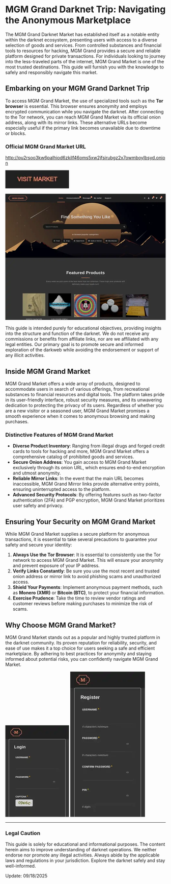 # MGM Grand Darknet Trip: Navigating the Anonymous Marketplace

The MGM Grand Darknet Market has established itself as a notable entity within the darknet ecosystem, presenting users with access to a diverse selection of goods and services. From controlled substances and financial tools to resources for hacking, MGM Grand provides a secure and reliable platform designed for private transactions. For individuals looking to journey into the less-traveled parts of the internet, MGM Grand Market is one of the most trusted destinations. This guide will furnish you with the knowledge to safely and responsibly navigate this market.

## Embarking on your MGM Grand Darknet Trip

To access MGM Grand Market, the use of specialized tools such as the **Tor browser** is essential. This browser ensures anonymity and employs encrypted communication while you navigate the darknet. After connecting to the Tor network, you can reach MGM Grand Market via its official onion address, along with its mirror links. These alternative URLs become especially useful if the primary link becomes unavailable due to downtime or blocks.

### Official MGM Grand Market URL

http://pu2rsoo3kw6palhiod6zkilf46oms5xw2jfsirubgz2x7owmboylbsyd.onion

[<img src="/screenshots/pixel.webp" width="200">](http://pu2rsoo3kw6palhiod6zkilf46oms5xw2jfsirubgz2x7owmboylbsyd.onion)

<a href="http://pu2rsoo3kw6palhiod6zkilf46oms5xw2jfsirubgz2x7owmboylbsyd.onion"><img src="/screenshots/glance.webp" alt="MGM - Grand Market Preview" style="max-width: 100%;"></a>

This guide is intended purely for educational objectives, providing insights into the structure and function of the darknet. We do not receive any commissions or benefits from affiliate links, nor are we affiliated with any legal entities. Our primary goal is to promote secure and informed exploration of the darkweb while avoiding the endorsement or support of any illicit activities.

## Inside MGM Grand Market

MGM Grand Market offers a wide array of products, designed to accommodate users in search of various offerings, from recreational substances to financial resources and digital tools. The platform takes pride in its user-friendly interface, robust security measures, and its unwavering dedication to protecting the privacy of its users. Regardless of whether you are a new visitor or a seasoned user, MGM Grand Market promises a smooth experience when it comes to anonymous browsing and making purchases.

### Distinctive Features of MGM Grand Market

-   **Diverse Product Inventory**: Ranging from illegal drugs and forged credit cards to tools for hacking and more, MGM Grand Market offers a comprehensive catalog of prohibited goods and services.
-   **Secure Onion Address**: You gain access to MGM Grand Market exclusively through its onion URL, which ensures end-to-end encryption and utmost anonymity.
-   **Reliable Mirror Links**: In the event that the main URL becomes inaccessible, MGM Grand Mirror links provide alternative entry points, ensuring uninterrupted access to the platform.
-   **Advanced Security Protocols**: By offering features such as two-factor authentication (2FA) and PGP encryption, MGM Grand Market prioritizes user safety and privacy.

## Ensuring Your Security on MGM Grand Market

While MGM Grand Market supplies a secure platform for anonymous transactions, it is essential to take several precautions to guarantee your safety and secure your identity:

1.  **Always Use the Tor Browser**: It is essential to consistently use the Tor network to access MGM Grand Market. This will ensure your anonymity and prevent exposure of your IP address.
2.  **Verify Links Constantly**: Be sure you use the most recent and trusted onion address or mirror link to avoid phishing scams and unauthorized access.
3.  **Shield Your Payments**: Implement anonymous payment methods, such as **Monero (XMR)** or **Bitcoin (BTC)**, to protect your financial information.
4.  **Exercise Prudence**: Take the time to review vendor ratings and customer reviews before making purchases to minimize the risk of scams.

## Why Choose MGM Grand Market?

MGM Grand Market stands out as a popular and highly trusted platform in the darknet community. Its proven reputation for reliability, security, and ease of use makes it a top choice for users seeking a safe and efficient marketplace. By adhering to best practices for anonymity and staying informed about potential risks, you can confidently navigate MGM Grand Market.

<a href="http://pu2rsoo3kw6palhiod6zkilf46oms5xw2jfsirubgz2x7owmboylbsyd.onion"><img src="/screenshots/queue.webp" alt="MGM - Grand Market Login" style="max-width: 100%;"></a>
<a href="http://pu2rsoo3kw6palhiod6zkilf46oms5xw2jfsirubgz2x7owmboylbsyd.onion"><img src="/screenshots/left.webp" alt="MGM - Grand Market Register" style="max-width: 100%;"></a>

---

### Legal Caution

This guide is solely for educational and informational purposes. The content herein aims to improve understanding of darknet operations. We neither endorse nor promote any illegal activities. Always abide by the applicable laws and regulations in your jurisdiction. Explore the darknet safely and stay well-informed.









































Update:  09/18/2025